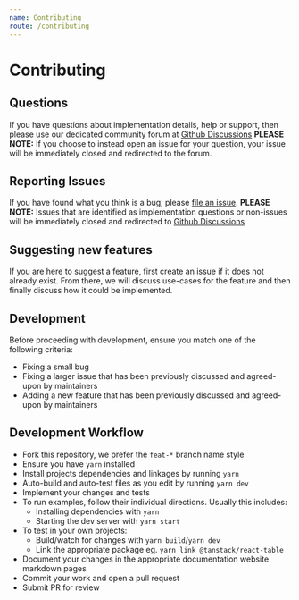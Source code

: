 ```yaml
---
name: Contributing
route: /contributing
---
```


# Contributing

## Questions

If you have questions about implementation details, help or support, then please use our dedicated community forum at [Github Discussions](https://github.com/tanstack/react-table/discussions) **PLEASE NOTE:** If you choose to instead open an issue for your question, your issue will be immediately closed and redirected to the forum.

## Reporting Issues

If you have found what you think is a bug, please [file an issue](https://github.com/tanstack/react-table/issues/new). **PLEASE NOTE:** Issues that are identified as implementation questions or non-issues will be immediately closed and redirected to [Github Discussions](https://github.com/tanstack/react-table/discussions)

## Suggesting new features

If you are here to suggest a feature, first create an issue if it does not already exist. From there, we will discuss use-cases for the feature and then finally discuss how it could be implemented.

## Development

Before proceeding with development, ensure you match one of the following criteria:

- Fixing a small bug
- Fixing a larger issue that has been previously discussed and agreed-upon by maintainers
- Adding a new feature that has been previously discussed and agreed-upon by maintainers

## Development Workflow

- Fork this repository, we prefer the `feat-*` branch name style
- Ensure you have `yarn` installed
- Install projects dependencies and linkages by running `yarn`
- Auto-build and auto-test files as you edit by running `yarn dev`
- Implement your changes and tests
- To run examples, follow their individual directions. Usually this includes:
  - Installing dependencies with `yarn`
  - Starting the dev server with `yarn start`
- To test in your own projects:
  - Build/watch for changes with `yarn build`/`yarn dev`
  - Link the appropriate package eg. `yarn link @tanstack/react-table`
- Document your changes in the appropriate documentation website markdown pages
- Commit your work and open a pull request
- Submit PR for review
